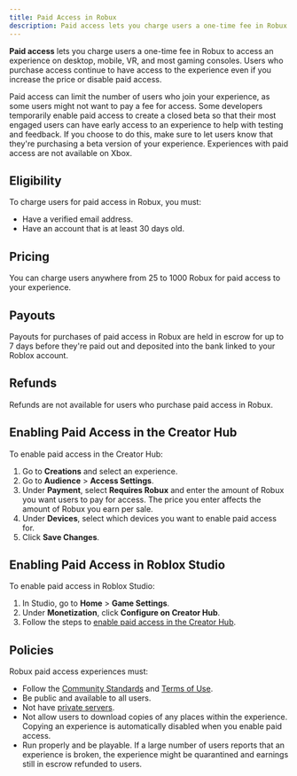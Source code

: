 ```yaml
---
title: Paid Access in Robux
description: Paid access lets you charge users a one-time fee in Robux to access your experience.
---
```


**Paid access** lets you charge users a one-time fee in Robux to access an experience on desktop, mobile, VR, and most gaming consoles. Users who purchase access continue to have access to the experience even if you increase the price or disable paid access.

<Alert severity="info">
Paid access can limit the number of users who join your experience, as some users might not want to pay a fee for access.
</Alert>

<Alert severity="info">
Some developers temporarily enable paid access to create a closed beta so that their most engaged users can have early access to an experience to help with testing and feedback. If you choose to do this, make sure to let users know that they're purchasing a beta version of your experience.
</Alert>

<Alert severity="warning">
Experiences with paid access are not available on Xbox.
</Alert>

## Eligibility

To charge users for paid access in Robux, you must:

- Have a verified email address.
- Have an account that is at least 30 days old.

## Pricing

You can charge users anywhere from 25 to 1000 Robux for paid access to your experience.

## Payouts

Payouts for purchases of paid access in Robux are held in escrow for up to 7 days before they're paid out and deposited into the bank linked to your Roblox account.

## Refunds

Refunds are not available for users who purchase paid access in Robux.

## Enabling Paid Access in the Creator Hub

To enable paid access in the Creator Hub:

1. Go to **Creations** and select an experience.
2. Go to **Audience** > **Access Settings**.
3. Under **Payment**, select **Requires Robux** and enter the amount of Robux you want users to pay for access. The price you enter affects the amount of Robux you earn per sale.
4. Under **Devices**, select which devices you want to enable paid access for.
5. Click **Save Changes**.

## Enabling Paid Access in Roblox Studio

To enable paid access in Roblox Studio:

1. In Studio, go to **Home** > **Game Settings**.
2. Under **Monetization**, click **Configure on Creator Hub**.
3. Follow the steps to [enable paid access in the Creator Hub](#enabling-paid-access-in-the-creator-hub).

## Policies

Robux paid access experiences must:

- Follow the [Community Standards](https://en.help.roblox.com/hc/en-us/articles/203313410) and [Terms of Use](https://en.help.roblox.com/hc/articles/115004647846).
- Be public and available to all users.
- Not have [private servers](../monetization/private-servers.md).
- Not allow users to download copies of any places within the experience. Copying an experience is automatically disabled when you enable paid access.
- Run properly and be playable. If a large number of users reports that an experience is broken, the experience might be quarantined and earnings still in escrow refunded to users.
